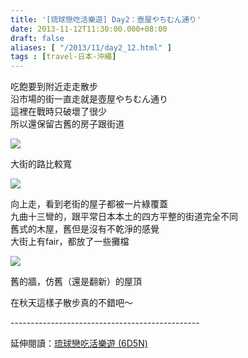 ```yaml
---
title: '[琉球戀吃活樂遊] Day2：壺屋やちむん通り'
date: 2013-11-12T11:30:00.000+08:00
draft: false
aliases: [ "/2013/11/day2_12.html" ]
tags : [travel-日本-沖繩]
---
```


吃飽要到附近走走散步  
沿市場的街一直走就是壺屋やちむん通り  
這裡在戰時只破壞了很少  
所以還保留古舊的房子跟街道  

![](/images/okinawa2c.jpg)

大街的路比較寬  

![](/images/okinawa2c1.jpg)

向上走，看到老街的屋子都被一片綠覆蓋  
九曲十三彎的，跟平常日本本土的四方平整的街道完全不同  
舊式的木屋，舊但是沒有不乾淨的感覺  
大街上有fair，都放了一些攤檔  

![](/images/okinawa2c2.jpg)

舊的牆，仿舊（還是翻新）的屋頂  
  
  
在秋天這樣子散步真的不錯吧～  
  
\-----------------------------------------------  
  
延伸閱讀：[琉球戀吃活樂遊 (6D5N)](https://hidie.net/okinawa6d5n/)
